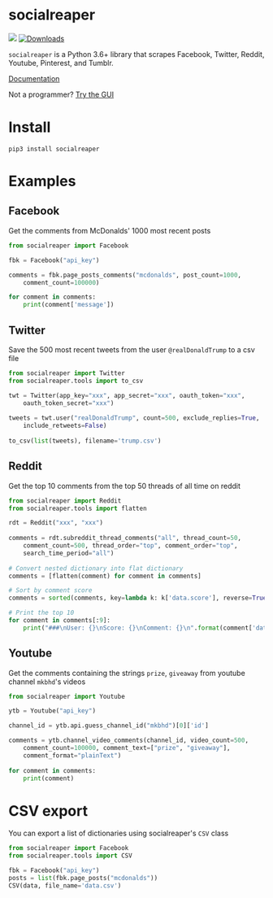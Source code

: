 # socialreaper
[![](https://readthedocs.org/projects/socialreaper/badge/?version=latest)](https://socialreaper.readthedocs.io)
[![Downloads](http://pepy.tech/badge/socialreaper)](http://pepy.tech/count/socialreaper)

`socialreaper` is a Python 3.6+ library that scrapes Facebook, Twitter, Reddit, Youtube, Pinterest, and Tumblr. 

[Documentation](https://socialreaper.readthedocs.io)

Not a programmer? [Try the GUI](https://github.com/scriptsmith/reaper)

# Install
`pip3 install socialreaper`

# Examples
## Facebook
Get the comments from McDonalds' 1000 most recent posts
```python
from socialreaper import Facebook

fbk = Facebook("api_key")

comments = fbk.page_posts_comments("mcdonalds", post_count=1000, 
    comment_count=100000)

for comment in comments:
    print(comment['message'])
```

## Twitter
Save the 500 most recent tweets from the user `@realDonaldTrump` to a csv file
```python
from socialreaper import Twitter
from socialreaper.tools import to_csv

twt = Twitter(app_key="xxx", app_secret="xxx", oauth_token="xxx", 
    oauth_token_secret="xxx")
    
tweets = twt.user("realDonaldTrump", count=500, exclude_replies=True, 
    include_retweets=False)
    
to_csv(list(tweets), filename='trump.csv')

```

## Reddit
Get the top 10 comments from the top 50 threads of all time on reddit
```python
from socialreaper import Reddit
from socialreaper.tools import flatten

rdt = Reddit("xxx", "xxx")
 
comments = rdt.subreddit_thread_comments("all", thread_count=50, 
    comment_count=500, thread_order="top", comment_order="top", 
    search_time_period="all")
    
# Convert nested dictionary into flat dictionary
comments = [flatten(comment) for comment in comments]

# Sort by comment score
comments = sorted(comments, key=lambda k: k['data.score'], reverse=True)

# Print the top 10
for comment in comments[:9]:
    print("###\nUser: {}\nScore: {}\nComment: {}\n".format(comment['data.author'], comment['data.score'], comment['data.body']))
```

## Youtube
Get the comments containing the strings `prize`, `giveaway` from 
youtube channel `mkbhd`'s videos
```python
from socialreaper import Youtube

ytb = Youtube("api_key")

channel_id = ytb.api.guess_channel_id("mkbhd")[0]['id']

comments = ytb.channel_video_comments(channel_id, video_count=500, 
    comment_count=100000, comment_text=["prize", "giveaway"], 
    comment_format="plainText")
    
for comment in comments:
    print(comment)
```

# CSV export
You can export a list of dictionaries using socialreaper's `CSV` class

```python
from socialreaper import Facebook
from socialreaper.tools import CSV

fbk = Facebook("api_key")
posts = list(fbk.page_posts("mcdonalds"))
CSV(data, file_name='data.csv')
